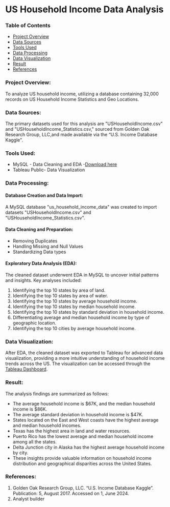 # US Household Income Data Analysis

### Table of Contents

- [Project Overview](#project-overview)
- [Data Sources](#data-sources)
- [Tools Used](#tools-used)
- [Data Processing](#data-processing)
- [Data Visualization](#data-visualization)
- [Result](#result)
- [References](#references)

### Project Overview: 

To analyze US household income, utilizing a database containing 32,000 records on US Household Income Statistics and Geo Locations. 

### Data Sources:

The primary datasets used for this analysis are "USHouseholdIncome.csv" and "USHouseholdIncome_Statistics.csv," sourced from Golden Oak Research Group, LLC,and made available via the “U.S. Income Database Kaggle".


### Tools Used:

- MySQL - Data Cleaning and EDA -[Download here](https://www.mysql.com/)
- Tableau Public- Data Visualization

### Data Processing:

#### Database Creation and Data Import:
A MySQL database "us_household_income_data" was created to import datasets "USHouseholdIncome.csv" and "USHouseholdIncome_Statistics.csv".
#### Data Cleaning and Preparation: 
- Removing Duplicates
- Handling Missing and Null Values
- Standardizing Data types 

#### Exploratory Data Analysis (EDA): 

The cleaned dataset underwent EDA in MySQL to uncover initial patterns and insights. Key analyses included:

1. Identifying the top 10 states by area of land.
2. Identifying the top 10 states by area of water.
3. Identifying the top 10 states by average household income.
4. Identifying the top 10 states by median household income.
5. Identifying the top 10 states by standard deviation in household income.
6. Differentiating average and median household income by type of geographic location.
7. Identifying the top 10 cities by average household income.
   

### Data Visualization:

After EDA, the cleaned dataset was exported to Tableau for advanced data visualization, providing a more intuitive understanding of household income trends across the US. The visualization can be accessed through the [Tableau Dashboard](https://public.tableau.com/views/USHOUSEHOLDINCOMEDASHBOARD/Dashboard1?:language=en-US&:sid=&:display_count=n&:origin=viz_share_link).

### Result:

The analysis findings are summarized as follows:
- The average household income is $67K, and the median household income is $86K.
- The average standard deviation in household income is $47K.
- States located on the East and West coasts have the highest average and median household incomes.
- Texas has the highest area in land and water resources.
- Puerto Rico has the lowest average and median household income among all the states.
- Delta Junction city in Alaska has the highest average household income by city.
- These insights provide valuable information on household income distribution and geographical disparities across the United States.

### References:

1. Golden Oak Research Group, LLC. “U.S. Income Database Kaggle”. Publication: 5, August 2017. Accessed on 1, June 2024.
2. Analyst builder
